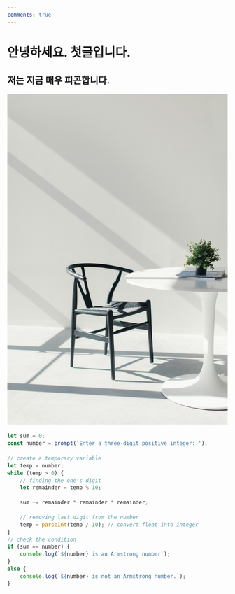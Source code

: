 ```yaml
---
comments: true
---
```


# 안녕하세요. 첫글입니다.

## 저는 지금 매우 피곤합니다.

![이미지](../assets/images/dummy.jpg)

```javascript
let sum = 0;
const number = prompt('Enter a three-digit positive integer: ');

// create a temporary variable
let temp = number;
while (temp > 0) {
    // finding the one's digit
    let remainder = temp % 10;

    sum += remainder * remainder * remainder;

    // removing last digit from the number
    temp = parseInt(temp / 10); // convert float into integer
}
// check the condition
if (sum == number) {
    console.log(`${number} is an Armstrong number`);
}
else {
    console.log(`${number} is not an Armstrong number.`);
}
```
<!-- <section id="giscus-comments"></section> -->